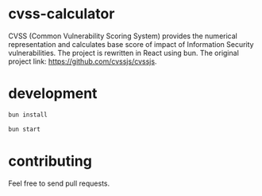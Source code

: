 # cvss-calculator

CVSS (Common Vulnerability Scoring System) provides the numerical representation and calculates base score of impact of Information Security vulnerabilities. The project is rewritten in React using bun. The original project link: https://github.com/cvssjs/cvssjs.

# development

```bash
bun install

bun start
```

# contributing
Feel free to send pull requests.
